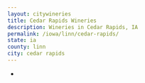 ```yaml
---
layout: citywineries
title: Cedar Rapids Wineries
description: Wineries in Cedar Rapids, IA
permalink: /iowa/linn/cedar-rapids/
state: ia
county: linn
city: cedar rapids
---
```

-
